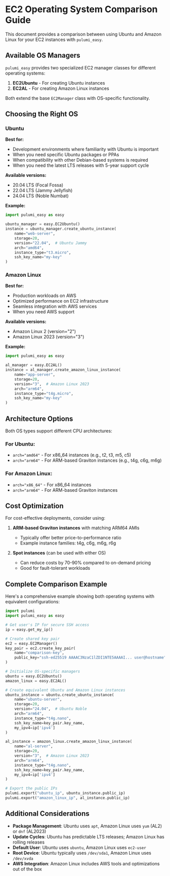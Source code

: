 # EC2 Operating System Comparison Guide

This document provides a comparison between using Ubuntu and Amazon Linux for your EC2 instances with `pulumi_easy`.

## Available OS Managers

`pulumi_easy` provides two specialized EC2 manager classes for different operating systems:

1. **EC2Ubuntu** - For creating Ubuntu instances
2. **EC2AL** - For creating Amazon Linux instances

Both extend the base `EC2Manager` class with OS-specific functionality.

## Choosing the Right OS

### Ubuntu

**Best for:**
- Development environments where familiarity with Ubuntu is important
- When you need specific Ubuntu packages or PPAs
- When compatibility with other Debian-based systems is required
- When you need the latest LTS releases with 5-year support cycle

**Available versions:**
- 20.04 LTS (Focal Fossa)
- 22.04 LTS (Jammy Jellyfish)
- 24.04 LTS (Noble Numbat)

**Example:**
```python
import pulumi_easy as easy

ubuntu_manager = easy.EC2Ubuntu()
instance = ubuntu_manager.create_ubuntu_instance(
    name="web-server",
    storage=20,
    version="22.04",  # Ubuntu Jammy
    arch="amd64",
    instance_type="t3.micro",
    ssh_key_name="my-key"
)
```

### Amazon Linux

**Best for:**
- Production workloads on AWS
- Optimized performance on EC2 infrastructure
- Seamless integration with AWS services
- When you need AWS support

**Available versions:**
- Amazon Linux 2 (version="2")
- Amazon Linux 2023 (version="3")

**Example:**
```python
import pulumi_easy as easy

al_manager = easy.EC2AL()
instance = al_manager.create_amazon_linux_instance(
    name="app-server",
    storage=20,
    version="3",  # Amazon Linux 2023
    arch="arm64",
    instance_type="t4g.micro",
    ssh_key_name="my-key"
)
```

## Architecture Options

Both OS types support different CPU architectures:

### For Ubuntu:
- `arch="amd64"` - For x86_64 instances (e.g., t2, t3, m5, c5)
- `arch="arm64"` - For ARM-based Graviton instances (e.g., t4g, c6g, m6g)

### For Amazon Linux:
- `arch="x86_64"` - For x86_64 instances
- `arch="arm64"` - For ARM-based Graviton instances

## Cost Optimization

For cost-effective deployments, consider using:

1. **ARM-based Graviton instances** with matching ARM64 AMIs
   - Typically offer better price-to-performance ratio
   - Example instance families: t4g, c6g, m6g, r6g

2. **Spot instances** (can be used with either OS)
   - Can reduce costs by 70-90% compared to on-demand pricing
   - Good for fault-tolerant workloads

## Complete Comparison Example

Here's a comprehensive example showing both operating systems with equivalent configurations:

```python
import pulumi
import pulumi_easy as easy

# Get user's IP for secure SSH access
ip = easy.get_my_ip()

# Create shared key pair
ec2 = easy.EC2Manager()
key_pair = ec2.create_key_pair(
    name="comparison-key",
    public_key="ssh-ed25519 AAAAC3NzaC1lZDI1NTE5AAAAI... user@hostname"
)

# Initialize OS-specific managers
ubuntu = easy.EC2Ubuntu()
amazon_linux = easy.EC2AL()

# Create equivalent Ubuntu and Amazon Linux instances
ubuntu_instance = ubuntu.create_ubuntu_instance(
    name="ubuntu-server",
    storage=20,
    version="24.04",  # Ubuntu Noble
    arch="arm64",
    instance_type="t4g.nano",
    ssh_key_name=key_pair.key_name,
    my_ipv4=ip['ipv4']
)

al_instance = amazon_linux.create_amazon_linux_instance(
    name="al-server",
    storage=20,
    version="3",  # Amazon Linux 2023
    arch="arm64",
    instance_type="t4g.nano",
    ssh_key_name=key_pair.key_name,
    my_ipv4=ip['ipv4']
)

# Export the public IPs
pulumi.export("ubuntu_ip", ubuntu_instance.public_ip)
pulumi.export("amazon_linux_ip", al_instance.public_ip)
```

## Additional Considerations

- **Package Management**: Ubuntu uses `apt`, Amazon Linux uses `yum` (AL2) or `dnf` (AL2023)
- **Update Cycles**: Ubuntu has predictable LTS releases; Amazon Linux has rolling releases
- **Default User**: Ubuntu uses `ubuntu`, Amazon Linux uses `ec2-user`
- **Root Device**: Ubuntu typically uses `/dev/sda1`, Amazon Linux uses `/dev/xvda`
- **AWS Integration**: Amazon Linux includes AWS tools and optimizations out of the box
